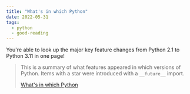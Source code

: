 ```yaml
---
title: "What's in which Python"
date: 2022-05-31
tags:
  - python
  - good-reading
---
```


You're able to look up the major key feature changes from Python 2.1 to Python
3.11 in one page!

> This is a summary of what features appeared in which versions of Python. Items
> with a star were introduced with a `__future__` import.
>
> [What's in which Python](https://nedbatchelder.com/text/which-py.html)
